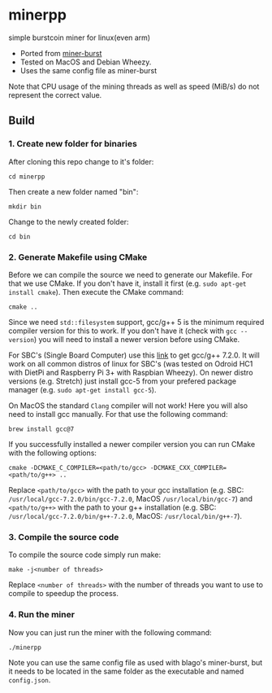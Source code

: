 # minerpp
simple burstcoin miner for linux(even arm)
 * Ported from [miner-burst](https://github.com/Blagodarenko/miner-burst)
 * Tested on MacOS and Debian Wheezy.
 * Uses the same config file as miner-burst

Note that CPU usage of the mining threads as well as speed (MiB/s) do not represent the correct value.

## Build
### 1. Create new folder for binaries
After cloning this repo change to it's folder:
```
cd minerpp
```
Then create a new folder named \"bin\":
```
mkdir bin
```
Change to the newly created folder:
```
cd bin
```
### 2. Generate Makefile using CMake
Before we can compile the source we need to generate our Makefile.
For that we use CMake. If you don't have it, install it first (e.g. `sudo apt-get install cmake`).
Then execute the CMake command:
```
cmake ..
```
Since we need `std::filesystem` support, gcc/g++ 5 is the minimum required compiler version for this to work.
If you don't have it (check with `gcc --version`) you will need to install a newer version before using CMake.

For SBC's (Single Board Computer) use this [link](https://solarianprogrammer.com/2017/12/08/raspberry-pi-raspbian-install-gcc-compile-cpp-17-programs/)
to get gcc/g++ 7.2.0. It will work on all common distros of linux for SBC's (was tested on Odroid HC1 with
DietPi and Raspberry Pi 3+ with Raspbian Wheezy). On newer distro versions (e.g. Stretch) just install
gcc-5 from your prefered package manager (e.g. `sudo apt-get install gcc-5`).

On MacOS the standard `Clang` compiler will not work! Here you will also need to install gcc manually.
For that use the following command:
```
brew install gcc@7
```

If you successfully installed a newer compiler version you can run CMake with the following options:
```
cmake -DCMAKE_C_COMPILER=<path/to/gcc> -DCMAKE_CXX_COMPILER=<path/to/g++> ..
```
Replace `<path/to/gcc>` with the path to your gcc installation (e.g. SBC: `/usr/local/gcc-7.2.0/bin/gcc-7.2.0`, MacOS `/usr/local/bin/gcc-7`)
and `<path/to/g++>` with the path to your g++ installation (e.g. SBC: `/usr/local/gcc-7.2.0/bin/g++-7.2.0`, MacOS: `/usr/local/bin/g++-7`).
### 3. Compile the source code
To compile the source code simply run make:
```
make -j<number of threads>
```
Replace `<number of threads>` with the number of threads you want to use to compile to speedup the process.
### 4. Run the miner
Now you can just run the miner with the following command:
```
./minerpp
```
Note you can use the same config file as used with blago's miner-burst, but it needs to be located in the same folder as the executable and named `config.json`.
